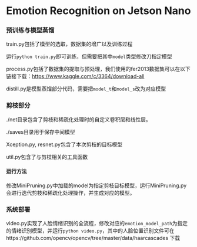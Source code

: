 # Emotion Recognition on Jetson Nano


### 预训练与模型蒸馏

train.py包括了模型的选取，数据集的增广以及训练过程

运行``python train.py``即可训练，但需要把其中``model``类型修改刀指定模型

process.py包括了数据集的提取与预处理，我们使用的fer2013数据集可以在以下链接下载：https://www.kaggle.com/c/3364/download-all

distill.py是模型蒸馏部分代码，需要把``model_t``和``model_s``改为对应模型


### 剪枝部分

./net目录包含了剪枝和稀疏化处理时的自定义卷积层和线性层。

./saves目录用于保存中间模型

Xception.py, resnet.py包含了本次剪枝的目标模型

util.py包含了与剪枝相关的工具函数

#### 运行方法

修改MiniPruning.py中加载的model为指定剪枝目标模型，运行MiniPruning.py会进行迭代剪枝和稀疏化处理操作，并生成对应的模型。

### 系统部署

video.py实现了人脸情绪识别的全流程，修改对应的``emotion_model_path``为指定的情绪识别模型，并运行``python video.py``，其中的人脸位置识别文件可在https://github.com/opencv/opencv/tree/master/data/haarcascades 下载


